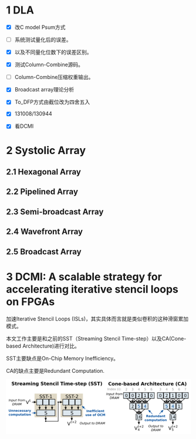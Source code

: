 # 1 DLA

- [x] 改C model Psum方式
- [ ] 系统测试量化后的误差。
- [x] 以及不同量化位数下的误差区别。
- [x] 测试Column-Combine源码。 
- [ ] Column-Combine压缩权重输出。
- [x] Broadcast array理论分析 
- [x] To_DFP方式由截位改为四舍五入
- [x] 131008/130944
- [x] 看DCMI



# 2 Systolic Array

## 2.1 Hexagonal Array



## 2.2 Pipelined Array



## 2.3 Semi-broadcast Array



## 2.4 Wavefront Array



## 2.5 Broadcast Array





# 3 DCMI: A scalable strategy for accelerating iterative stencil loops on FPGAs

加速Iterative Stencil Loops (ISLs)，其实具体而言就是类似卷积的这种滑窗累加模式。

本文工作主要是和之前的SST（Streaming Stencil Time-step）以及CA(Cone-based Architecture)进行对比。

SST主要缺点是On-Chip Memory Inefficiency。

CA的缺点主要是Redundant Computation.

![](./1.png)